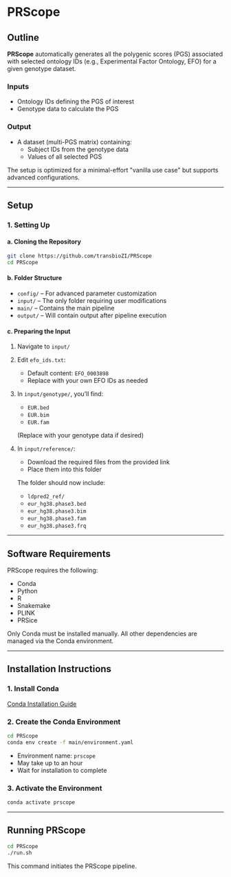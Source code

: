 # PRScope

## Outline

**PRScope** automatically generates all the polygenic scores (PGS) associated with selected ontology IDs (e.g., Experimental Factor Ontology, EFO) for a given genotype dataset.

### Inputs

- Ontology IDs defining the PGS of interest
- Genotype data to calculate the PGS

### Output

- A dataset (multi-PGS matrix) containing:
  - Subject IDs from the genotype data
  - Values of all selected PGS

The setup is optimized for a minimal-effort "vanilla use case" but supports advanced configurations.

---

## Setup

### 1. Setting Up

#### a. Cloning the Repository

```bash
git clone https://github.com/transbioZI/PRScope
cd PRScope
```

#### b. Folder Structure

- `config/` – For advanced parameter customization
- `input/` – The only folder requiring user modifications
- `main/` – Contains the main pipeline
- `output/` – Will contain output after pipeline execution

#### c. Preparing the Input

1. Navigate to `input/`
2. Edit `efo_ids.txt`:
   - Default content: `EFO_0003898`
   - Replace with your own EFO IDs as needed

3. In `input/genotype/`, you’ll find:

   - `EUR.bed`
   - `EUR.bim`
   - `EUR.fam`

   (Replace with your genotype data if desired)

4. In `input/reference/`:

   - Download the required files from the provided link
   - Place them into this folder

   The folder should now include:

   - `ldpred2_ref/`
   - `eur_hg38.phase3.bed`
   - `eur_hg38.phase3.bim`
   - `eur_hg38.phase3.fam`
   - `eur_hg38.phase3.frq`

---

## Software Requirements

PRScope requires the following:

- Conda
- Python
- R
- Snakemake
- PLINK
- PRSice

Only Conda must be installed manually. All other dependencies are managed via the Conda environment.

---

## Installation Instructions

### 1. Install Conda

[Conda Installation Guide](https://docs.conda.io/projects/conda/en/latest/user-guide/install/index.html)

### 2. Create the Conda Environment

```bash
cd PRScope
conda env create -f main/environment.yaml
```

- Environment name: `prscope`
- May take up to an hour
- Wait for installation to complete

### 3. Activate the Environment

```bash
conda activate prscope
```

---

## Running PRScope

```bash
cd PRScope
./run.sh
```

This command initiates the PRScope pipeline.
